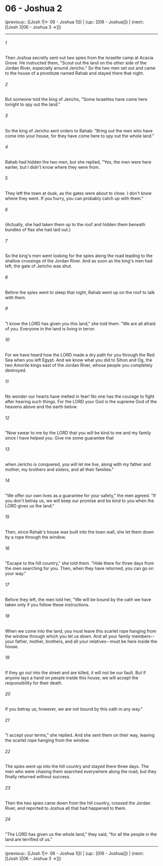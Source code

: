 # 06 - Joshua 2

(previous:: [[Josh 1|← 06 - Joshua 1]]) | (up:: [[06 - Joshua]]) | (next:: [[Josh 3|06 - Joshua 3 →]])

***


###### 1 
Then Joshua secretly sent out two spies from the Israelite camp at Acacia Grove. He instructed them, "Scout out the land on the other side of the Jordan River, especially around Jericho." So the two men set out and came to the house of a prostitute named Rahab and stayed there that night. 

###### 2 
But someone told the king of Jericho, "Some Israelites have come here tonight to spy out the land." 

###### 3 
So the king of Jericho sent orders to Rahab: "Bring out the men who have come into your house, for they have come here to spy out the whole land." 

###### 4 
Rahab had hidden the two men, but she replied, "Yes, the men were here earlier, but I didn't know where they were from. 

###### 5 
They left the town at dusk, as the gates were about to close. I don't know where they went. If you hurry, you can probably catch up with them." 

###### 6 
(Actually, she had taken them up to the roof and hidden them beneath bundles of flax she had laid out.) 

###### 7 
So the king's men went looking for the spies along the road leading to the shallow crossings of the Jordan River. And as soon as the king's men had left, the gate of Jericho was shut. 

###### 8 
Before the spies went to sleep that night, Rahab went up on the roof to talk with them. 

###### 9 
"I know the LORD has given you this land," she told them. "We are all afraid of you. Everyone in the land is living in terror. 

###### 10 
For we have heard how the LORD made a dry path for you through the Red Sea when you left Egypt. And we know what you did to Sihon and Og, the two Amorite kings east of the Jordan River, whose people you completely destroyed. 

###### 11 
No wonder our hearts have melted in fear! No one has the courage to fight after hearing such things. For the LORD your God is the supreme God of the heavens above and the earth below. 

###### 12 
"Now swear to me by the LORD that you will be kind to me and my family since I have helped you. Give me some guarantee that 

###### 13 
when Jericho is conquered, you will let me live, along with my father and mother, my brothers and sisters, and all their families." 

###### 14 
"We offer our own lives as a guarantee for your safety," the men agreed. "If you don't betray us, we will keep our promise and be kind to you when the LORD gives us the land." 

###### 15 
Then, since Rahab's house was built into the town wall, she let them down by a rope through the window. 

###### 16 
"Escape to the hill country," she told them. "Hide there for three days from the men searching for you. Then, when they have returned, you can go on your way." 

###### 17 
Before they left, the men told her, "We will be bound by the oath we have taken only if you follow these instructions. 

###### 18 
When we come into the land, you must leave this scarlet rope hanging from the window through which you let us down. And all your family members--your father, mother, brothers, and all your relatives--must be here inside the house. 

###### 19 
If they go out into the street and are killed, it will not be our fault. But if anyone lays a hand on people inside this house, we will accept the responsibility for their death. 

###### 20 
If you betray us, however, we are not bound by this oath in any way." 

###### 21 
"I accept your terms," she replied. And she sent them on their way, leaving the scarlet rope hanging from the window. 

###### 22 
The spies went up into the hill country and stayed there three days. The men who were chasing them searched everywhere along the road, but they finally returned without success. 

###### 23 
Then the two spies came down from the hill country, crossed the Jordan River, and reported to Joshua all that had happened to them. 

###### 24 
"The LORD has given us the whole land," they said, "for all the people in the land are terrified of us."

***

(previous:: [[Josh 1|← 06 - Joshua 1]]) | (up:: [[06 - Joshua]]) | (next:: [[Josh 3|06 - Joshua 3 →]])
